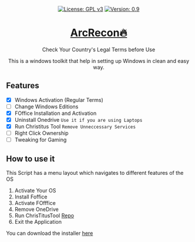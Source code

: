 <div align="center" markdown="1">
  
[![License: GPL v3](https://img.shields.io/badge/License-GPLv3-blue.svg)](https://www.gnu.org/licenses/gpl-3.0)
[![Version: 0.9](https://img.shields.io/badge/Version%3F-1.0-red.svg)](https://github.com/bharathajjarapu/Bloatbuster)
</div>
<p align="center">
<a href="https://github.com/bharathajjarapu/Bloatbuster">
   <h1 align="center">ArcRecon🔥</h1></a>
</p>
<p align="center">
Check Your Country's Legal Terms before Use
</p>
<p align="center">
This is a windows toolkit that help in setting up Windows in clean and easy way.
</p>

## Features

- [x] Windows Activation (Regular Terms)
- [ ] Change Windows Editions
- [x] FOffice Installation and Activation
- [x] Uninstall Onedrive `Use it if you are using Laptops`
- [x] Run Christitus Tool `Remove Unneccessary Services`
- [ ] Right Click Ownership
- [ ] Tweaking for Gaming

## How to use it

This Script has a menu layout which navigates to different features of the OS 

1. Activate Your OS
2. Install Foffice
3. Activate FOfffice
4. Remove OneDrive
5. Run ChrisTitusTool [Repo](https://github.com/ChrisTitusTech/winutil)
6. Exit the Application

You can download the installer [here](https://github.com/HackerInRed/ArcRecon/releases)
